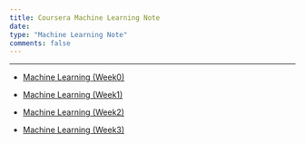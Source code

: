 ```yaml
---
title: Coursera Machine Learning Note
date: 
type: "Machine Learning Note"
comments: false
---
```

---

* <a href="https://tankeryang.github.io/posts/Machine%20Learning%20(Week0)">Machine Learning (Week0)</a>

* <a href="https://tankeryang.github.io/posts/Machine%20Learning%20(Week1)">Machine Learning (Week1)</a>

* <a href="https://tankeryang.github.io/posts/Machine%20Learning%20(Week2)">Machine Learning (Week2)</a>

* <a href="https://tankeryang.github.io/posts/Machine%20Learning%20(Week3)">Machine Learning (Week3)</a>
